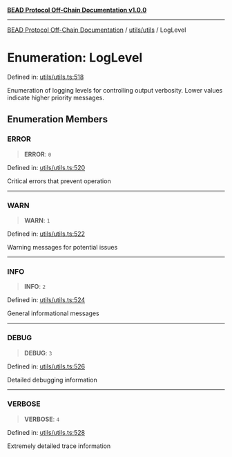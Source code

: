 [**BEAD Protocol Off-Chain Documentation v1.0.0**](../../../README.md)

***

[BEAD Protocol Off-Chain Documentation](../../../modules.md) / [utils/utils](../README.md) / LogLevel

# Enumeration: LogLevel

Defined in: [utils/utils.ts:518](https://github.com/cmorgado/Bead-Cardano/blob/24017eb600ede1b71f111ffff6b54d88eb612b06/Aiken/bead/off-chain/utils/utils.ts#L518)

Enumeration of logging levels for controlling output verbosity.
Lower values indicate higher priority messages.

## Enumeration Members

### ERROR

> **ERROR**: `0`

Defined in: [utils/utils.ts:520](https://github.com/cmorgado/Bead-Cardano/blob/24017eb600ede1b71f111ffff6b54d88eb612b06/Aiken/bead/off-chain/utils/utils.ts#L520)

Critical errors that prevent operation

***

### WARN

> **WARN**: `1`

Defined in: [utils/utils.ts:522](https://github.com/cmorgado/Bead-Cardano/blob/24017eb600ede1b71f111ffff6b54d88eb612b06/Aiken/bead/off-chain/utils/utils.ts#L522)

Warning messages for potential issues

***

### INFO

> **INFO**: `2`

Defined in: [utils/utils.ts:524](https://github.com/cmorgado/Bead-Cardano/blob/24017eb600ede1b71f111ffff6b54d88eb612b06/Aiken/bead/off-chain/utils/utils.ts#L524)

General informational messages

***

### DEBUG

> **DEBUG**: `3`

Defined in: [utils/utils.ts:526](https://github.com/cmorgado/Bead-Cardano/blob/24017eb600ede1b71f111ffff6b54d88eb612b06/Aiken/bead/off-chain/utils/utils.ts#L526)

Detailed debugging information

***

### VERBOSE

> **VERBOSE**: `4`

Defined in: [utils/utils.ts:528](https://github.com/cmorgado/Bead-Cardano/blob/24017eb600ede1b71f111ffff6b54d88eb612b06/Aiken/bead/off-chain/utils/utils.ts#L528)

Extremely detailed trace information
